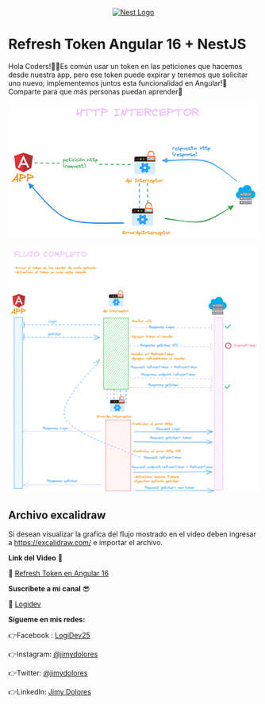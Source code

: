 <p align="center">
  <a href="http://nestjs.com/" target="blank"><img src="https://nestjs.com/img/logo-small.svg" width="200" alt="Nest Logo" /></a>
</p>

# Refresh Token Angular 16 + NestJS

Hola Coders!🙋‍♂️Es común usar un token en las peticiones que hacemos desde nuestra app, pero ese token puede expirar y tenemos que solicitar uno nuevo; implementemos juntos esta funcionalidad en Angular!🤗Comparte para que más personas puedan aprender🚀

<p align="center">
  <a href="https://www.youtube.com/@LogiDev?sub_confirmation=1" target="blank"><img src="interceptor.png"  alt="Nest Logo" /></a>
</p>

<p align="center">
  <a href="https://www.youtube.com/@LogiDev?sub_confirmation=1" target="blank"><img src="flujo_refresh_token.png"  alt="Nest Logo" /></a>
</p>

## Archivo excalidraw

Si desean visualizar la grafica del flujo mostrado en el video deben ingresar a https://excalidraw.com/ e importar el archivo.

**Link del Video** 🤖

🔗 [Refresh Token en Angular 16](https://youtu.be/aolGFrOPkVk)

**Suscríbete a mi canal** 😎

🔗 [Logidev](https://www.youtube.com/c/LogiDev)

**Sígueme en mis redes:**

👉Facebook : [LogiDev25](https://facebook.com/LogiDev25)

👉Instagram: [@jimydolores](https://instagram.com/jimydolores/)

👉Twitter: [@jimydolores](https://twitter.com/jimydolores)

👉LinkedIn: [Jimy Dolores](https://linkedin.com/in/jimyhuachodolores/)

